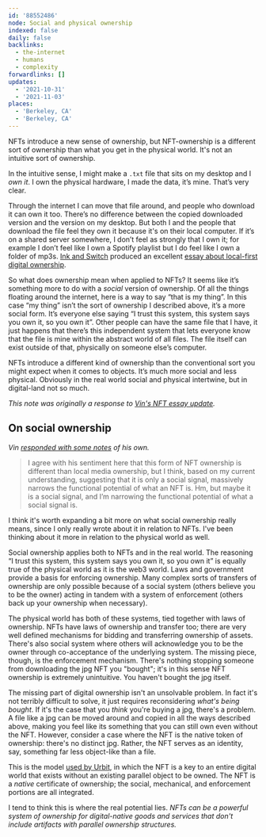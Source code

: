 ```yaml
---
id: '88552486'
node: Social and physical ownership
indexed: false
daily: false
backlinks:
  - the-internet
  - humans
  - complexity
forwardlinks: []
updates:
  - '2021-10-31'
  - '2021-11-03'
places:
  - 'Berkeley, CA'
  - 'Berkeley, CA'
---
```

NFTs introduce a new sense of ownership, but NFT-ownership is a different sort of ownership than what you get in the physical world. It's not an intuitive sort of ownership. 

In the intuitive sense, I might make a `.txt` file that sits on my desktop and I *own it*. I own the physical hardware, I made the data, it’s mine. That’s very clear.

Through the internet I can move that file around, and people who download it can own it too. There’s no difference between the copied downloaded version and the version on my desktop. But both I and the people that download the file feel they own it because it's on their local computer. If it’s on a shared server somewhere, I don’t feel as strongly that I own it; for example I don’t feel like I own a Spotify playlist but I do feel like I own a folder of mp3s. [Ink and Switch](https://www.inkandswitch.com/) produced an excellent [essay about local-first digital ownership](https://www.inkandswitch.com/local-first/). 

So what does ownership mean when applied to NFTs? It seems like it’s something more to do with a *social* version of ownership. Of all the things floating around the internet, here is a way to say “that is my thing”. In this case “my thing” isn’t the sort of ownership I described above, it’s a more social form. It’s everyone else saying “I trust this system, this system says you own it, so you own it”. Other people can have the same file that I have, it just happens that there’s this independent system that lets everyone know that the file is mine within the abstract world of all files. The file itself can exist outside of that, physically on someone else’s computer.

NFTs introduce a different kind of ownership than the  conventional sort you might expect when it comes to objects. It’s much more social and less physical. Obviously in the real world social and physical intertwine, but in digital-land not so much.

*This note was originally a response to [Vin's NFT essay update](https://futureland.tv/vin/entry/116801).* 

## On social ownership 

*Vin [responded with some notes](https://futureland.tv/vin/entry/117785) of his own.*

> I agree with his sentiment here that this form of NFT ownership is different than local media ownership, but I think, based on my current understanding, suggesting that it is only a social signal, massively narrows the functional potential of what an NFT is. Hm, but maybe it is a social signal, and I’m narrowing the functional potential of what a social signal is.

I think it's worth expanding a bit more on what social ownership really means, since I only really wrote about it in relation to NFTs. I've been thinking about it more in relation to the physical world as well. 

Social ownership applies both to NFTs and in the real world. The reasoning “I trust this system, this system says you own it, so you own it” is equally true of the physical world as it is the web3 world. Laws and government provide a basis for enforcing ownership. Many complex sorts of transfers of ownership are only possible because of a social system (others believe you to be the owner) acting in tandem with a system of enforcement (others back up your ownership when necessary). 

The physical world has both of these systems, tied together with laws of ownership. NFTs have laws of ownership and transfer too; there are very well defined mechanisms for bidding and transferring ownership of assets. There's also social system where others will acknowledge you to be the owner through co-acceptance of the underlying system. The missing piece, though, is the enforcement mechanism. There's nothing stopping someone from downloading the jpg NFT you "bought"; it's in this sense NFT ownership is extremely unintuitive. You haven't bought the jpg itself. 

The missing part of digital ownership isn't an unsolvable problem. In fact it's not terribly difficult to solve, it just requires reconsidering *what's being bought*. If it's the case that you *think* you're buying a jpg, there's a problem. A file like a jpg can be moved around and copied in all the ways described above, making you feel like its something that you can still own even without the NFT. However, consider a case where the NFT is the native token of ownership: there's no distinct jpg. Rather, the NFT serves as an identity, say, something far less object-like than a file. 

This is the model [used by Urbit](https://operators.urbit.org/guides/which-id-should-i-buy#user-content-what-is-an-urbit-id), in which the NFT is a key to an entire digital world that exists without an existing parallel object to be owned. The NFT is a *native* certificate of ownership; the social, mechanical, and enforcement portions are all integrated. 

I tend to think this is where the real potential lies. *NFTs can be a powerful system of ownership for digital-native goods and services that don't include artifacts with parallel ownership structures.* 




